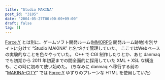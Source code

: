 ```yaml
---
title: "Studio MAKINA"
post_id: "3105"
date: "2004-05-27T00:00:00+09:00"
draft: false
tag: []
---
```



[Force.Y](/force-y) とは別に、ゲームソフト開発ルーム([MMORPG](/tag/evil-kingdom) 開発ルーム跡地)を別サイトに分けて “Studio MAKINA” と名づけて管理していた。 ここではWebベースの実験的なことを色々やっていた。 C++ で CGI 制作したりとか、あと danmaq でも初期から 2011 年初夏までの間全面的に採用していた XML + XSL な構造も、この時に初めて使い始めた。 (ちなみに danmaq へ移行する前の “[MAKINA-CITY](/makina-city)” では [Force.Y](/force-y) ゆずりのプレーンな HTML を使用していた)
